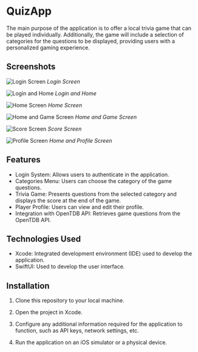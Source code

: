 # QuizApp

The main purpose of the application is to offer a local trivia game that can be played individually. Additionally, the game will include a selection of categories for the questions to be displayed, providing users with a personalized gaming experience.

## Screenshots

![Login Screen](https://res.cloudinary.com/dh9ph7mpz/image/upload/v1685582433/Quizapp/Login_nnzexf.png)
*Login Screen*

![Login and Home](https://res.cloudinary.com/dh9ph7mpz/image/upload/v1685582435/Quizapp/Login_Home_f6fkhj.gif)
*Login and Home*

![Home Screen](https://res.cloudinary.com/dh9ph7mpz/image/upload/v1685582433/Quizapp/Home_zgqxuh.png)
*Home Screen*

![Home and Game Screen](https://res.cloudinary.com/dh9ph7mpz/image/upload/v1685582434/Quizapp/Trivia_Game_d9db01.gif)
*Home and Game Screen*

![Score Screen](https://res.cloudinary.com/dh9ph7mpz/image/upload/v1685582433/Quizapp/Score_a274gs.png)
*Score Screen*

![Profile Screen](https://res.cloudinary.com/dh9ph7mpz/image/upload/v1685582435/Quizapp/Profile_izrcsz.gif)
*Home and Profile Screen*

## Features

- Login System: Allows users to authenticate in the application.
- Categories Menu: Users can choose the category of the game questions.
- Trivia Game: Presents questions from the selected category and displays the score at the end of the game.
- Player Profile: Users can view and edit their profile.
- Integration with OpenTDB API: Retrieves game questions from the OpenTDB API.

## Technologies Used

- Xcode: Integrated development environment (IDE) used to develop the application.
- SwiftUI: Used to develop the user interface.

## Installation

1. Clone this repository to your local machine.

2. Open the project in Xcode.

3. Configure any additional information required for the application to function, such as API keys, network settings, etc.

4. Run the application on an iOS simulator or a physical device.
